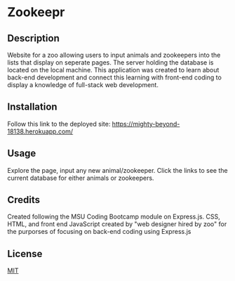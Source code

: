 # Zookeepr

## Description
Website for a zoo allowing users to input animals and zookeepers into the lists that display on seperate pages. The server holding the database is located on the local machine. This application was created to learn about back-end development and connect this learning with front-end coding to display a knowledge of full-stack web development.

## Installation
Follow this link to the deployed site: https://mighty-beyond-18138.herokuapp.com/

## Usage
Explore the page, input any new animal/zookeeper. Click the links to see the current database for either animals or zookeepers.

## Credits

Created following the MSU Coding Bootcamp module on Express.js.
CSS, HTML, and front end JavaScript created by "web designer hired by zoo" for the purporses of focusing on back-end coding using Express.js

## License

[MIT](https://choosealicense.com/licenses/mit/)